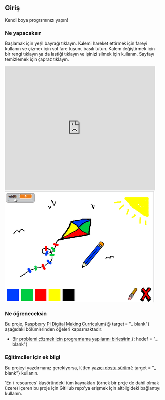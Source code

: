 ## Giriş

Kendi boya programınızı yapın!

### Ne yapacaksın

Başlamak için yeşil bayrağı tıklayın. Kalemi hareket ettirmek için fareyi kullanın ve çizmek için sol fare tuşunu basılı tutun. Kalem değiştirmek için bir rengi tıklayın ya da lastiği tıklayın ve işinizi silmek için kullanın. Sayfayı temizlemek için çapraz tıklayın.

<div class="scratch-preview">
  <iframe allowtransparency="true" width="485" height="402" src="https://scratch.mit.edu/projects/embed/63473366/?autostart=false" frameborder="0"></iframe>
  <img src="images/paint-final.png">
</div>

### Ne öğreneceksin

Bu proje, [Raspberry Pi Digital Making Curriculum](http://rpf.io/curriculum){@ target = "_ blank"} aşağıdaki bölümlerinden öğeleri kapsamaktadır:

+ [Bir problemi çözmek için programlama yapılarını birleştirin.](https://www.raspberrypi.org/curriculum/programming/builder){: hedef = "_ blank"}

### Eğitimciler için ek bilgi

Bu projeyi yazdırmanız gerekiyorsa, lütfen [yazıcı dostu sürüm](https://projects.raspberrypi.org/en/projects/paint-box/print){: target = "_ blank"} kullanın.

'En / resources' klasöründeki tüm kaynakları (örnek bir proje de dahil olmak üzere) içeren bu proje için GitHub repo'ya erişmek için altbilgideki bağlantıyı kullanın.